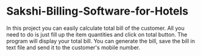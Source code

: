 # Sakshi-Billing-Software-for-Hotels
In this project you can easily calculate total bill of the customer.
All you need to do is just fill up the item quantities and click on total button. 
The program will display your total bill. You can generate the bill, save the bill in text file and send it to the customer's mobile number.
